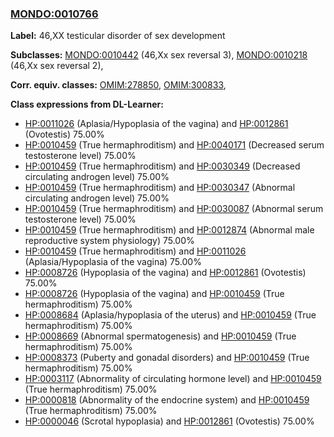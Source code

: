 
### [MONDO:0010766](http://purl.obolibrary.org/obo/MONDO_0010766)
**Label:** 46,XX testicular disorder of sex development

**Subclasses:** [MONDO:0010442](http://purl.obolibrary.org/obo/MONDO_0010442) (46,Xx sex reversal 3), [MONDO:0010218](http://purl.obolibrary.org/obo/MONDO_0010218) (46,Xx sex reversal 2), 

**Corr. equiv. classes:** [OMIM:278850](http://purl.obolibrary.org/obo/OMIM_278850), [OMIM:300833](http://purl.obolibrary.org/obo/OMIM_300833), 

**Class expressions from DL-Learner:**

- [HP:0011026](http://purl.obolibrary.org/obo/HP_0011026) (Aplasia/Hypoplasia of the vagina) and [HP:0012861](http://purl.obolibrary.org/obo/HP_0012861) (Ovotestis) 75.00%
- [HP:0010459](http://purl.obolibrary.org/obo/HP_0010459) (True hermaphroditism) and [HP:0040171](http://purl.obolibrary.org/obo/HP_0040171) (Decreased serum testosterone level) 75.00%
- [HP:0010459](http://purl.obolibrary.org/obo/HP_0010459) (True hermaphroditism) and [HP:0030349](http://purl.obolibrary.org/obo/HP_0030349) (Decreased circulating androgen level) 75.00%
- [HP:0010459](http://purl.obolibrary.org/obo/HP_0010459) (True hermaphroditism) and [HP:0030347](http://purl.obolibrary.org/obo/HP_0030347) (Abnormal circulating androgen level) 75.00%
- [HP:0010459](http://purl.obolibrary.org/obo/HP_0010459) (True hermaphroditism) and [HP:0030087](http://purl.obolibrary.org/obo/HP_0030087) (Abnormal serum testosterone level) 75.00%
- [HP:0010459](http://purl.obolibrary.org/obo/HP_0010459) (True hermaphroditism) and [HP:0012874](http://purl.obolibrary.org/obo/HP_0012874) (Abnormal male reproductive system physiology) 75.00%
- [HP:0010459](http://purl.obolibrary.org/obo/HP_0010459) (True hermaphroditism) and [HP:0011026](http://purl.obolibrary.org/obo/HP_0011026) (Aplasia/Hypoplasia of the vagina) 75.00%
- [HP:0008726](http://purl.obolibrary.org/obo/HP_0008726) (Hypoplasia of the vagina) and [HP:0012861](http://purl.obolibrary.org/obo/HP_0012861) (Ovotestis) 75.00%
- [HP:0008726](http://purl.obolibrary.org/obo/HP_0008726) (Hypoplasia of the vagina) and [HP:0010459](http://purl.obolibrary.org/obo/HP_0010459) (True hermaphroditism) 75.00%
- [HP:0008684](http://purl.obolibrary.org/obo/HP_0008684) (Aplasia/hypoplasia of the uterus) and [HP:0010459](http://purl.obolibrary.org/obo/HP_0010459) (True hermaphroditism) 75.00%
- [HP:0008669](http://purl.obolibrary.org/obo/HP_0008669) (Abnormal spermatogenesis) and [HP:0010459](http://purl.obolibrary.org/obo/HP_0010459) (True hermaphroditism) 75.00%
- [HP:0008373](http://purl.obolibrary.org/obo/HP_0008373) (Puberty and gonadal disorders) and [HP:0010459](http://purl.obolibrary.org/obo/HP_0010459) (True hermaphroditism) 75.00%
- [HP:0003117](http://purl.obolibrary.org/obo/HP_0003117) (Abnormality of circulating hormone level) and [HP:0010459](http://purl.obolibrary.org/obo/HP_0010459) (True hermaphroditism) 75.00%
- [HP:0000818](http://purl.obolibrary.org/obo/HP_0000818) (Abnormality of the endocrine system) and [HP:0010459](http://purl.obolibrary.org/obo/HP_0010459) (True hermaphroditism) 75.00%
- [HP:0000046](http://purl.obolibrary.org/obo/HP_0000046) (Scrotal hypoplasia) and [HP:0012861](http://purl.obolibrary.org/obo/HP_0012861) (Ovotestis) 75.00%


